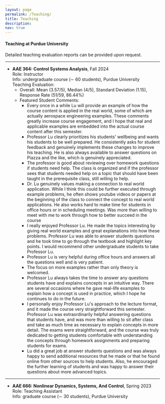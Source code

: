 ```yaml
---
layout: page
permalink: /Teaching/
title: Teaching 
description:
nav: true
---
```




<!-- #### **Teaching Award**

<p style="margin-bottom:0.5cm; margin-left: 0.5cm"> </p>

<img src="/collections/teaching/teaching_award.png"  width="400"  align="center" hspace="0" vspace=0 /> <br/>
*Magoon Award for Excellence in Teaching*, by the College of Engineering, Purdue University. 

<p style="margin-bottom:1.5cm; margin-left: 0.5cm"> </p> -->

#### **Teaching at Purdue University**
<p style="margin-bottom:0.5cm; margin-left: 0.5cm"> </p>

Detailed teaching evaluation reports can be provided upon request.

---
- <b>AAE 364: Control Systems Analysis</b>, Fall 2024   <br/>
Role: Instructor<br/>
Info: undergraduate course (∼ 60 students), Purdue University<br/>
Teaching Evaluation:
  * Overall: Mean (3.57/5), Median (4/5), Standard Deviation (1.15), Response Rate (51/59, 86.44%)
  * Featured Student Comments:
    - Every once in a while Lu will provide an example of how the course content is applied in the real world, some of which are actually aerospace engineering examples. These comments greatly increase course engagement, and I hope that real and applicable examples are embedded into the actual course content after this semester.
    - Professor Lu clearly prioritizes his students' wellbeing and wants his students to be well prepared. He consistently asks for student feedback and genuinely implements these changes to improve his teaching. He is also always available to answer questions on Piazza and the like, which is genuinely appreciated.
    - The professor is good about reviewing over homework questions if students need help. The class is organized and if the professor sees that students needed help on a topic that should have been taught in the prerequisite class, still willing to help.
    - Dr. Lu genuinely values making a connection to real world application. While I think this could be further executed through example problems, he often shows youtube videos or papers at the beginning of the class to connect the concept to real world applications. He also works hard to make time for students in office hours or in scheduling meetings. Was more than willing to meet with me to work through how to better succeed in the course
    - I really enjoyed Professor Lu. He made the topics interesting by giving real world examples and great explanations into how these problems. Professor Lu was able to answer students questions and he took time to go through the textbook and highlight key points. I would recommend other undergraduate students to take Professor Lu.
    - Professor Lu is very helpful during office hours and answers all the questions well and is very patient.
    - The focus on more examples rather than only theory is welcomed.
    - Professor Lu always takes the time to answer any questions students have and explains concepts in an intuitive way. There are several occasions where he gave real-life examples to explain how a concept is used in practice, which I hope he continues to do in the future.
    - I personally enjoy Professor Lu's approach to the lecture format, and it made the course very straightforward this semester. Professor Lu was extraordinarily helpful answering questions that students have, and was more than willing to sit after class and take as much time as necessary to explain concepts in more detail. The exams were straightforward, and the course was truly dedicated to getting students comfortable with understanding the concepts through homework assignments and preparing students for exams.
    - Lu did a great job at answer students questions and was always happy to send additional resources that he made or that he found online from other sources to help students. Also, he encouraged the further learning of students and was happy to answer their questions about more advanced topics.


---
- <b>AAE 666: Nonlinear Dynamics, Systems, And Control</b>, Spring 2023  <br/>
Role: Teaching Assistant<br/>
Info: graduate course (∼ 30 students), Purdue University<br/>


<p style="margin-bottom:1.5cm; margin-left: 0.5cm"> </p>









